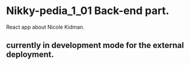 # Nikky-pedia_1_01 Back-end part.
React app about Nicole Kidman.
<br>
## currently in development mode for the external deployment.

